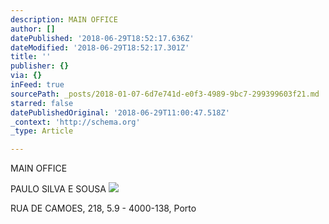 ```yaml
---
description: MAIN OFFICE
author: []
datePublished: '2018-06-29T18:52:17.636Z'
dateModified: '2018-06-29T18:52:17.301Z'
title: ''
publisher: {}
via: {}
inFeed: true
sourcePath: _posts/2018-01-07-6d7e741d-e0f3-4989-9bc7-299399603f21.md
starred: false
datePublishedOriginal: '2018-06-29T11:00:47.518Z'
_context: 'http://schema.org'
_type: Article

---
```

MAIN OFFICE

PAULO SILVA E SOUSA
![](https://imgflo.herokuapp.com/graph/2b2431f8e7ba7b0/a94eb7377a3e9a00cb4719c385b8a752/croprotate.jpg?cropheight=1639&cropwidth=2760&degrees=0&input=https%3A%2F%2Fthe-grid-user-content.s3-us-west-2.amazonaws.com%2F79769713-8695-4cbc-92e1-fd2cdf0eeb41.jpg&x=0&y=0)

RUA DE CAMOES, 218, 5.9 - 4000-138, Porto